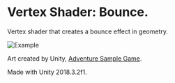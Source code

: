 # Vertex Shader: Bounce.

Vertex shader that creates a bounce effect in geometry.

![Example](example.gif "My goods are the highest quality")

Art created by Unity, [Adventure Sample Game](https://assetstore.unity.com/packages/essentials/tutorial-projects/adventure-sample-game-76216).

Made with Unity 2018.3.2f1.
